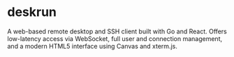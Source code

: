 # deskrun
A web-based remote desktop and SSH client built with Go and React. Offers low-latency access via WebSocket, full user and connection management, and a modern HTML5 interface using Canvas and xterm.js.
